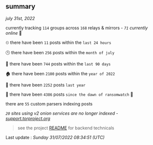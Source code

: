 
## summary
_july 31st, 2022_

currently tracking `114` groups across `168` relays & mirrors - _`71` currently online_ 📡

⏲ there have been `11` posts within the `last 24 hours`

🕓 there have been `256` posts within the `month of july`

📅 there have been `744` posts within the `last 90 days`

🏚 there have been `2100` posts within the `year of 2022`

🚀 there have been `2252` posts `last year`

🦕 there have been `4386` posts `since the dawn of ransomwatch` 🐣

there are `55` custom parsers indexing posts

_`20` sites using v2 onion services are no longer indexed - [support.torproject.org](https://support.torproject.org/onionservices/v2-deprecation/)_

> see the project [README](https://github.com/jmousqueton/ransomwatch#readme) for backend technicals



Last update : _Sunday 31/07/2022 08:34:51 (UTC)_

